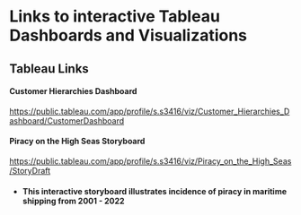 # Links to __interactive__ Tableau Dashboards and Visualizations

## Tableau Links
#### Customer Hierarchies Dashboard 


https://public.tableau.com/app/profile/s.s3416/viz/Customer_Hierarchies_Dashboard/CustomerDashboard 

#### Piracy on the High Seas Storyboard
https://public.tableau.com/app/profile/s.s3416/viz/Piracy_on_the_High_Seas/StoryDraft 
#### <ul><li>This interactive storyboard illustrates incidence of piracy in maritime shipping from 2001 - 2022</li></ul>
